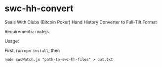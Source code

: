 swc-hh-convert
==============

Seals With Clubs (Bitcoin Poker) Hand History Converter to Full-Tilt Format


Requirements: nodejs


Usage:

First, run `npm install`, then

`node swcWatch.js "path-to-swc-hh-files" > out.txt`

